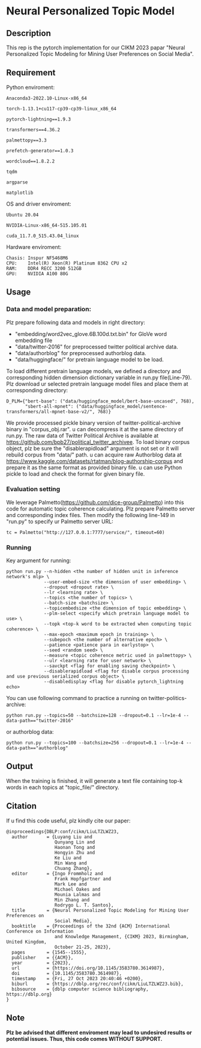 # Neural Personalized Topic Model 

## Description
This rep is the pytorch implementation for our CIKM 2023 papar "Neural Personalized Topic Modeling for Mining User Preferences on Social Media".

## Requirement

Python enviroment:

```
Anaconda3-2022.10-Linux-x86_64

torch-1.13.1+cu117-cp39-cp39-linux_x86_64

pytorch-lightning==1.9.3

transformers==4.36.2

palmettopy==3.3

prefetch-generator==1.0.3

wordcloud==1.8.2.2

tqdm

argparse

matplotlib
```

OS and driver enviroment:
```
Ubuntu 20.04

NVIDIA-Linux-x86_64-515.105.01

cuda_11.7.0_515.43.04_linux
```

Hardware enviroment:
```
Chasis: Inspur NF5468M6
CPU:    Intel(R) Xeon(R) Platinum 8362 CPU x2
RAM:    DDR4 RECC 3200 512GB
GPU:    NVIDIA A100 80G
```

## Usage

### Data and model preparation:

Plz prepare following data and models in right directory:

+ "embedding/word2vec_glove.6B.100d.txt.bin" for GloVe word embedding file
+ "data/twitter-2016" for preprocessed twitter political archive data.
+ "data/authorblog" for preprocessed authorblog data.
+ "data/huggingface/" for pretrain language model to be load.

To load different pretrain language models, we defined a directory and corresponding hidden dimension dictionary variable in run.py file(Line-79). Plz download ur selected pretrain language model files and place them at corresponding directory:

```
D_PLM={"bert-base": ("data/huggingface_model/bert-base-uncased", 768),
       "sbert-all-mpnet": ("data/huggingface_model/sentence-transformers/all-mpnet-base-v2/", 768)}
```

We provide processed pickle binary version of twitter-political-archive binary in "corpus_obj.rar". u can decompress it at the same directory of run.py. The raw data of Twitter Political Archive is available at https://github.com/bpb27/political_twitter_archivee. To load binary corpus object, plz be sure the "disablerapidload" argument is not set or it will rebuild corpus from "data/" path. u can acquire raw Authorblog data at https://www.kaggle.com/datasets/rtatman/blog-authorship-corpus and prepare it as the same format as provided binary file. u can use Python pickle to load and check the format for given binary file.

### Evaluation setting

We leverage Palmetto(https://github.com/dice-group/Palmetto) into this code for automatic topic coherence calculating. Plz prepare Palmetto server and corresponding index files. Then modify the following line-149 in "run.py" to specify ur Palmetto server URL:
```
tc = Palmetto("http://127.0.0.1:7777/service/", timeout=60)
```

### Running

Key argument for running:

```
python run.py --n-hidden <the number of hidden unit in inference network's mlp> \
              --user-embed-size <the dimension of user embedding> \
              --dropout <dropout rate> \
              --lr <learning rate> \
              --topics <the number of topics> \
              --batch-size <batchsize> \
              --topicembedsize <the dimension of topic embedding> \
              --plm-select <specify which pretrain language model to use> \
              --topk <top-k word to be extracted when computing topic coherence> \
              --max-epoch <maximum epoch in training> \
              --subepoch <the number of alternative epoch> \
              --patience <patience para in earlystop> \
              --seed <random seed> \
              --measure <topic coherence metric used in palmettopy> \
              --ulr <learning rate for user network> \
              --savckpt <flag for enabling saving checkpoint> \
              --disablerapidload <flag for disable corpus processing and use previous serialized corpus object> \
              --disabledisplay <flag for disable pytorch_lightning echo>
```

You can use following command to practice a running on twitter-politics-archive:

```
python run.py --topics=50 --batchsize=128 --dropout=0.1 --lr=1e-4 --data-path=="twitter-2016" 
```
or authorblog data:
```
python run.py --topics=100 --batchsize=256 --dropout=0.1 --lr=1e-4 --data-path=="authorblog" 
```

## Output

When the training is finished, it will generate a text file containing top-k words in each topics at "topic_file/" directory.

## Citation

If u find this code useful, plz kindly cite our paper:
```
@inproceedings{DBLP:conf/cikm/LiuLTZLWZ23,
  author       = {Luyang Liu and
                  Qunyang Lin and
                  Haonan Tong and
                  Hongyin Zhu and
                  Ke Liu and
                  Min Wang and
                  Chuang Zhang},
  editor       = {Ingo Frommholz and
                  Frank Hopfgartner and
                  Mark Lee and
                  Michael Oakes and
                  Mounia Lalmas and
                  Min Zhang and
                  Rodrygo L. T. Santos},
  title        = {Neural Personalized Topic Modeling for Mining User Preferences on
                  Social Media},
  booktitle    = {Proceedings of the 32nd {ACM} International Conference on Information
                  and Knowledge Management, {CIKM} 2023, Birmingham, United Kingdom,
                  October 21-25, 2023},
  pages        = {1545--1555},
  publisher    = {{ACM}},
  year         = {2023},
  url          = {https://doi.org/10.1145/3583780.3614987},
  doi          = {10.1145/3583780.3614987},
  timestamp    = {Fri, 27 Oct 2023 20:40:46 +0200},
  biburl       = {https://dblp.org/rec/conf/cikm/LiuLTZLWZ23.bib},
  bibsource    = {dblp computer science bibliography, https://dblp.org}
}
```

## Note

**Plz be advised that different enviroment may lead to undesired results or potential issues. Thus, this code comes WITHOUT SUPPORT.**
